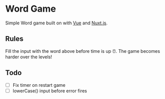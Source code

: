 # Word Game

Simple Word game built on with [Vue](https://vuejs.org/) and [Nuxt.js](https://nuxtjs.org).

## Rules

Fill the input with the word above before time is up ⏰. The game becomes harder over the levels!

## Todo

- [ ] Fix timer on restart game
- [ ] lowerCase() input before error fires
